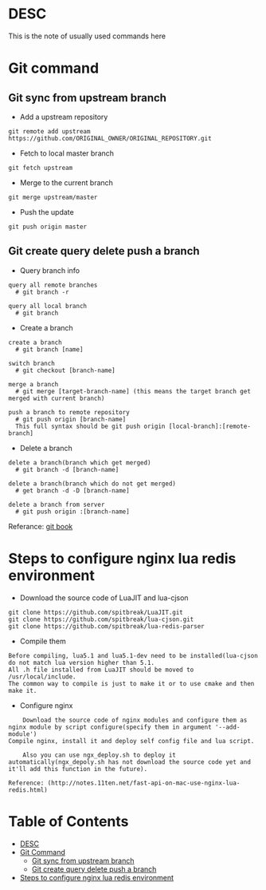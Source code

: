 <!--
Don't edit this file manually! Instead you should generate it by using:
    wiki2markdown.pl doc/HttpLuaModule.wiki
-->

DESC
===================
This is the note of usually used commands here


Git command
===================


Git sync from upstream branch
-------------------
* Add a upstream repository
```
git remote add upstream https://github.com/ORIGINAL_OWNER/ORIGINAL_REPOSITORY.git
```
* Fetch to local master branch
```
git fetch upstream
```
* Merge to the current branch
```
git merge upstream/master
```
* Push the update
```
git push origin master
```


Git create query delete push a branch
-------------------
* Query branch info
```
query all remote branches
  # git branch -r

query all local branch
  # git branch
```

* Create a branch
```
create a branch
  # git branch [name]

switch branch
  # git checkout [branch-name]

merge a branch
  # git merge [target-branch-name] (this means the target branch get merged with current branch)

push a branch to remote repository
  # git push origin [branch-name]
  This full syntax should be git push origin [local-branch]:[remote-branch]
```

* Delete a branch
```
delete a branch(branch which get merged)
  # git branch -d [branch-name]

delete a branch(branch which do not get merged)
  # get branch -d -D [branch-name]

delete a branch from server
  # git push origin :[branch-name]
```
Referance: [git book](https://git-scm.com/book/en/v2)

Steps to configure nginx lua redis environment
===================
* Download the source code of LuaJIT and lua-cjson
```
git clone https://github.com/spitbreak/LuaJIT.git
git clone https://github.com/spitbreak/lua-cjson.git
git clone https://github.com/spitbreak/lua-redis-parser
```

* Compile them
```
Before compiling, lua5.1 and lua5.1-dev need to be installed(lua-cjson do not match lua version higher than 5.1.
All .h file installed from LuaJIT should be moved to /usr/local/include.
The common way to compile is just to make it or to use cmake and then make it.
```

* Configure nginx
```
    Download the source code of nginx modules and configure them as nginx module by script configure(specify them in argument '--add-module')
Compile nginx, install it and deploy self config file and lua script.

    Also you can use ngx_deploy.sh to deploy it automatically(ngx_depoly.sh has not download the source code yet and it'll add this function in the future).

Reference: (http://notes.11ten.net/fast-api-on-mac-use-nginx-lua-redis.html)
```


Table of Contents
===================
* [DESC](#desc)
* [Git Command](#git-command)
    * [Git sync from upstream branch](#git-sync-from-upstream-branch)
    * [Git create query delete push a branch](#git-create-query-delete-push-a-branch)
* [Steps to configure nginx lua redis environment](#steps-to-configure-nginx-lua-redis-environment)
